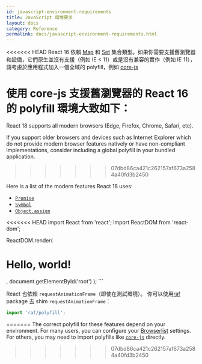 ```yaml
---
id: javascript-environment-requirements
title: JavaScript 環境要求
layout: docs
category: Reference
permalink: docs/javascript-environment-requirements.html
---
```


<<<<<<< HEAD
React 16 依賴 [Map](https://developer.mozilla.org/en-US/docs/Web/JavaScript/Reference/Global_Objects/Map) 和 [Set](https://developer.mozilla.org/en-US/docs/Web/JavaScript/Reference/Global_Objects/Set) 集合類型。如果你需要支援舊瀏覽器和設備，它們原生並沒有支援（例如 IE < 11）或是沒有兼容的實作（例如 IE 11），請考慮於應用程式加入一個全域的 polyfill，例如 [core-js](https://github.com/zloirock/core-js)

使用 core-js 支援舊瀏覽器的 React 16 的 polyfill 環境大致如下：
=======
React 18 supports all modern browsers (Edge, Firefox, Chrome, Safari, etc).

If you support older browsers and devices such as Internet Explorer which do not provide modern browser features natively or have non-compliant implementations, consider including a global polyfill in your bundled application.
>>>>>>> 07dbd86ca421c262157af673a2584a40fd3b2450

Here is a list of the modern features React 18 uses:
- [`Promise`](https://developer.mozilla.org/en-US/docs/Web/JavaScript/Reference/Global_Objects/Promise)
- [`Symbol`](https://developer.mozilla.org/en-US/docs/Web/JavaScript/Reference/Global_Objects/Symbol)
- [`Object.assign`](https://developer.mozilla.org/en-US/docs/Web/JavaScript/Reference/Global_Objects/Object/assign)

<<<<<<< HEAD
import React from 'react';
import ReactDOM from 'react-dom';

ReactDOM.render(
  <h1>Hello, world!</h1>,
  document.getElementById('root')
);
```

React 也依賴 `requestAnimationFrame`（即使在測試環境）。
你可以使用[raf](https://www.npmjs.com/package/raf) package 去 shim `requestAnimationFrame`：

```js
import 'raf/polyfill';
```
=======
The correct polyfill for these features depend on your environment. For many users, you can configure your [Browserlist](https://github.com/browserslist/browserslist) settings. For others, you may need to import polyfills like [`core-js`](https://github.com/zloirock/core-js) directly.
>>>>>>> 07dbd86ca421c262157af673a2584a40fd3b2450
